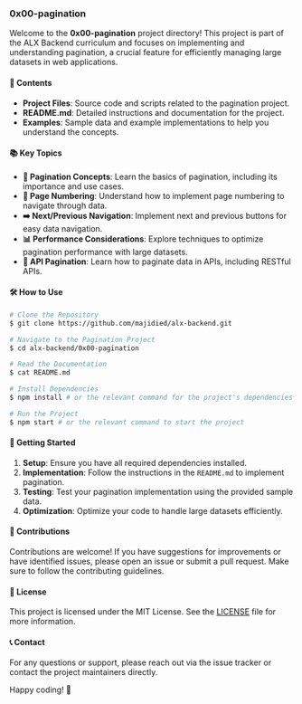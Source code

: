 ### 0x00-pagination

Welcome to the **0x00-pagination** project directory! This project is part of the ALX Backend curriculum and focuses on implementing and understanding pagination, a crucial feature for efficiently managing large datasets in web applications.

#### 📂 Contents

- **Project Files**: Source code and scripts related to the pagination project.
- **README.md**: Detailed instructions and documentation for the project.
- **Examples**: Sample data and example implementations to help you understand the concepts.

#### 📚 Key Topics

- **🔄 Pagination Concepts**: Learn the basics of pagination, including its importance and use cases.
- **🔢 Page Numbering**: Understand how to implement page numbering to navigate through data.
- **➡️ Next/Previous Navigation**: Implement next and previous buttons for easy data navigation.
- **📊 Performance Considerations**: Explore techniques to optimize pagination performance with large datasets.
- **🔧 API Pagination**: Learn how to paginate data in APIs, including RESTful APIs.

#### 🛠️ How to Use

```bash
# Clone the Repository
$ git clone https://github.com/majidied/alx-backend.git

# Navigate to the Pagination Project
$ cd alx-backend/0x00-pagination

# Read the Documentation
$ cat README.md

# Install Dependencies
$ npm install # or the relevant command for the project's dependencies

# Run the Project
$ npm start # or the relevant command to start the project
```

#### 🚀 Getting Started

1. **Setup**: Ensure you have all required dependencies installed.
2. **Implementation**: Follow the instructions in the `README.md` to implement pagination.
3. **Testing**: Test your pagination implementation using the provided sample data.
4. **Optimization**: Optimize your code to handle large datasets efficiently.

#### 🤝 Contributions

Contributions are welcome! If you have suggestions for improvements or have identified issues, please open an issue or submit a pull request. Make sure to follow the contributing guidelines.

#### 📜 License

This project is licensed under the MIT License. See the [LICENSE](../LICENSE) file for more information.

#### 📞 Contact

For any questions or support, please reach out via the issue tracker or contact the project maintainers directly.

Happy coding! 🚀